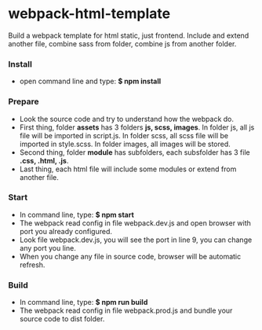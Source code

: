 # webpack-html-template

Build a webpack template for html static, just frontend. Include and extend another file, combine sass from folder, combine js from another folder.

### Install
  - open command line and type: **$ npm install**

### Prepare
  - Look the source code and try to understand how the webpack do.
  - First thing, folder **assets** has 3 folders **js, scss, images**. 
    In folder js, all js file will be imported in script.js.
    In folder scss, all scss file will be imported in style.scss.
    In folder images, all images will be stored.
  - Second thing, folder **module** has subfolders, each subsfolder has 3 file **.css, .html, .js**.
  - Last thing, each html file will include some modules or extend from another file. 
    
### Start 
  - In command line, type: **$ npm start**
  - The webpack read config in file webpack.dev.js and open browser with port you already configured.
  - Look file webpack.dev.js, you will see the port in line 9, you can change any port you line.
  - When you change any file in source code, browser will be automatic refresh.
  
### Build
  - In command line, type: **$ npm run build**
  - The webpack read config in file webpack.prod.js and bundle your source code to dist folder.


